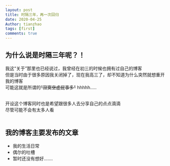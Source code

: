 ```yaml
---
layout: post
title: 时隔三年，再一次回归
date: 2020-04-25
Author: tianzhao
tags: [first]
comments: true
---
```

## 为什么说是时隔三年呢？！
我这“关于”那里也已经说过，我曾经在初三的时候也拥有过自己的博客<br/>
但是当时由于很多原因我关闭掉了，现在我高三了，却不知道为什么突然就想重开我的博客<br/>
可能这就是所谓的~~"寂寞空虚屁事多"~~ hhhhh.....<br/><br/>


开设这个博客同时也是希望跟很多人去分享自己的点点滴滴<br/>
尽管可能不会有太多人看<br/><br/>


## 我的博客主要发布的文章
* 我的生活日常
* 偶尔的吐槽
* 暂时还没有想好.......